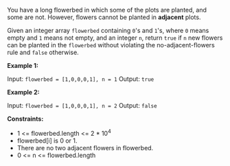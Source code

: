 You have a long flowerbed in which some of the plots are planted, and some are not. However, flowers cannot be planted in **adjacent** plots.

Given an integer array `flowerbed` containing `0`'s and `1`'s, where `0` means empty and `1` means not empty, and an integer `n`, return `true` if `n` new flowers can be planted in the `flowerbed` without violating the no-adjacent-flowers rule and `false` otherwise.

**Example 1:**

Input: `flowerbed = [1,0,0,0,1], n = 1`
Output: `true`

**Example 2:**

Input: `flowerbed = [1,0,0,0,1], n = 2`
Output: `false`

**Constraints:**

- 1 <= flowerbed.length <= 2 \* 10<sup>4</sup>
- flowerbed[i] is 0 or 1.
- There are no two adjacent flowers in flowerbed.
- 0 <= n <= flowerbed.length
